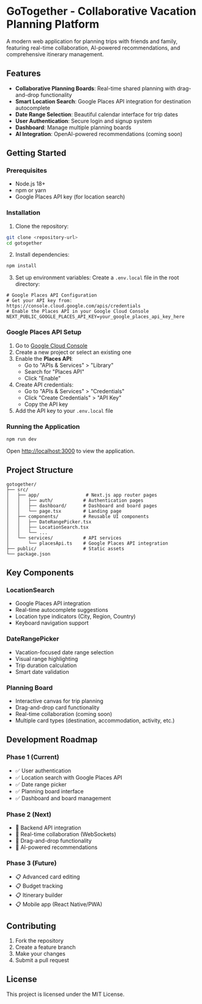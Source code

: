 # GoTogether - Collaborative Vacation Planning Platform

A modern web application for planning trips with friends and family, featuring real-time collaboration, AI-powered recommendations, and comprehensive itinerary management.

## Features

- **Collaborative Planning Boards**: Real-time shared planning with drag-and-drop functionality
- **Smart Location Search**: Google Places API integration for destination autocomplete
- **Date Range Selection**: Beautiful calendar interface for trip dates
- **User Authentication**: Secure login and signup system
- **Dashboard**: Manage multiple planning boards
- **AI Integration**: OpenAI-powered recommendations (coming soon)

## Getting Started

### Prerequisites

- Node.js 18+ 
- npm or yarn
- Google Places API key (for location search)

### Installation

1. Clone the repository:
```bash
git clone <repository-url>
cd gotogether
```

2. Install dependencies:
```bash
npm install
```

3. Set up environment variables:
Create a `.env.local` file in the root directory:
```env
# Google Places API Configuration
# Get your API key from: https://console.cloud.google.com/apis/credentials
# Enable the Places API in your Google Cloud Console
NEXT_PUBLIC_GOOGLE_PLACES_API_KEY=your_google_places_api_key_here
```

### Google Places API Setup

1. Go to [Google Cloud Console](https://console.cloud.google.com/)
2. Create a new project or select an existing one
3. Enable the **Places API**:
   - Go to "APIs & Services" > "Library"
   - Search for "Places API"
   - Click "Enable"
4. Create API credentials:
   - Go to "APIs & Services" > "Credentials"
   - Click "Create Credentials" > "API Key"
   - Copy the API key
5. Add the API key to your `.env.local` file

### Running the Application

```bash
npm run dev
```

Open [http://localhost:3000](http://localhost:3000) to view the application.

## Project Structure

```
gotogether/
├── src/
│   ├── app/                 # Next.js app router pages
│   │   ├── auth/           # Authentication pages
│   │   ├── dashboard/      # Dashboard and board pages
│   │   └── page.tsx        # Landing page
│   ├── components/         # Reusable UI components
│   │   ├── DateRangePicker.tsx
│   │   ├── LocationSearch.tsx
│   │   └── ...
│   └── services/           # API services
│       └── placesApi.ts    # Google Places API integration
├── public/                 # Static assets
└── package.json
```

## Key Components

### LocationSearch
- Google Places API integration
- Real-time autocomplete suggestions
- Location type indicators (City, Region, Country)
- Keyboard navigation support

### DateRangePicker
- Vacation-focused date range selection
- Visual range highlighting
- Trip duration calculation
- Smart date validation

### Planning Board
- Interactive canvas for trip planning
- Drag-and-drop card functionality
- Real-time collaboration (coming soon)
- Multiple card types (destination, accommodation, activity, etc.)

## Development Roadmap

### Phase 1 (Current)
- ✅ User authentication
- ✅ Location search with Google Places API
- ✅ Date range picker
- ✅ Planning board interface
- ✅ Dashboard and board management

### Phase 2 (Next)
- 🔄 Backend API integration
- 🔄 Real-time collaboration (WebSockets)
- 🔄 Drag-and-drop functionality
- 🔄 AI-powered recommendations

### Phase 3 (Future)
- 📋 Advanced card editing
- 📋 Budget tracking
- 📋 Itinerary builder
- 📋 Mobile app (React Native/PWA)

## Contributing

1. Fork the repository
2. Create a feature branch
3. Make your changes
4. Submit a pull request

## License

This project is licensed under the MIT License.
